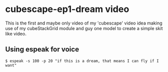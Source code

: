 # cubescape-ep1-dream video 

This is the first and maybe only video of my 'cubescape' video idea making use of my cubeStackGrid module and guy one model to create a simple skit like video.


## Using espeak for voice

```
$ espeak -s 100 -p 20 "if this is a dream, that means I can fly if I want"
```